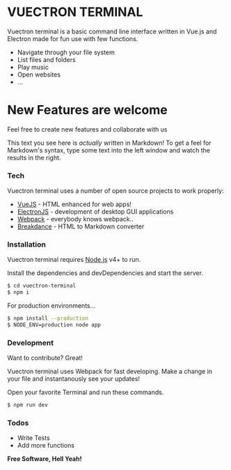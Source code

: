 # VUECTRON TERMINAL


Vuectron terminal is a basic command line interface written in Vue.js and Electron made for fun use with few functions.

  - Navigate through your file system
  - List files and folders
  - Play music
  - Open websites
  - ...

# New Features are welcome

  Feel free to create new features and collaborate with us

This text you see here is *actually* written in Markdown! To get a feel for Markdown's syntax, type some text into the left window and watch the results in the right.

### Tech

Vuectron terminal uses a number of open source projects to work properly:

* [VueJS] - HTML enhanced for web apps!
* [ElectronJS] - development of desktop GUI applications
* [Webpack] - everybody knows webpack..
* [Breakdance](http://breakdance.io) - HTML to Markdown converter

### Installation

Vuectron terminal requires [Node.js](https://nodejs.org/) v4+ to run.

Install the dependencies and devDependencies and start the server.

```sh
$ cd vuectron-terminal
$ npm i
```

For production environments...

```sh
$ npm install --production
$ NODE_ENV=production node app
```
### Development

Want to contribute? Great!

Vuectron terminal uses Webpack for fast developing.
Make a change in your file and instantanously see your updates!

Open your favorite Terminal and run these commands.

```sh
$ npm run dev
```
### Todos

 - Write Tests
 - Add more functions

**Free Software, Hell Yeah!**

[//]: # (These are reference links used in the body of this note and get stripped out when the markdown processor does its job. There is no need to format nicely because it shouldn't be seen. Thanks SO - http://stackoverflow.com/questions/4823468/store-comments-in-markdown-syntax)


   [dill]: <https://github.com/joemccann/dillinger>
   [git-repo-url]: <https://github.com/joemccann/dillinger.git>
   [john gruber]: <http://daringfireball.net>
   [df1]: <http://daringfireball.net/projects/markdown/>
   [markdown-it]: <https://github.com/markdown-it/markdown-it>
   [Ace Editor]: <http://ace.ajax.org>
   [node.js]: <http://nodejs.org>
   [Twitter Bootstrap]: <http://twitter.github.com/bootstrap/>
   [jQuery]: <http://jquery.com>
   [@tjholowaychuk]: <http://twitter.com/tjholowaychuk>
   [VueJS]: <https://vuejs.org>
   [ElectronJS]: <https://electronjs.org>
   [Webpack]: <https://webpack.js.org>

   [PlDb]: <https://github.com/joemccann/dillinger/tree/master/plugins/dropbox/README.md>
   [PlGh]: <https://github.com/joemccann/dillinger/tree/master/plugins/github/README.md>
   [PlGd]: <https://github.com/joemccann/dillinger/tree/master/plugins/googledrive/README.md>
   [PlOd]: <https://github.com/joemccann/dillinger/tree/master/plugins/onedrive/README.md>
   [PlMe]: <https://github.com/joemccann/dillinger/tree/master/plugins/medium/README.md>
   [PlGa]: <https://github.com/RahulHP/dillinger/blob/master/plugins/googleanalytics/README.md>
